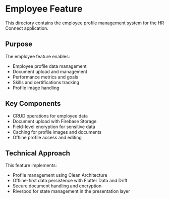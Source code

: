 # Employee Feature

This directory contains the employee profile management system for the HR Connect application.

## Purpose

The employee feature enables:
- Employee profile data management
- Document upload and management
- Performance metrics and goals
- Skills and certifications tracking
- Profile image handling

## Key Components

- CRUD operations for employee data
- Document upload with Firebase Storage
- Field-level encryption for sensitive data
- Caching for profile images and documents
- Offline profile access and editing

## Technical Approach

This feature implements:
- Profile management using Clean Architecture
- Offline-first data persistence with Flutter Data and Drift
- Secure document handling and encryption
- Riverpod for state management in the presentation layer 
